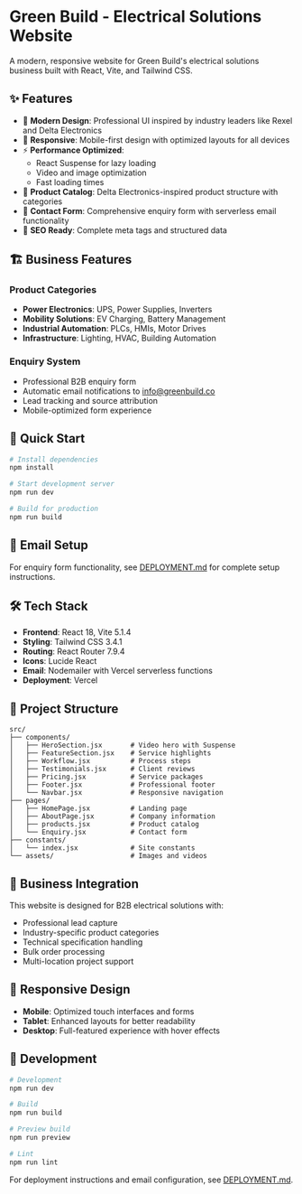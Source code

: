 # Green Build - Electrical Solutions Website

A modern, responsive website for Green Build's electrical solutions business built with React, Vite, and Tailwind CSS.

## ✨ Features

- 🎨 **Modern Design**: Professional UI inspired by industry leaders like Rexel and Delta Electronics
- 📱 **Responsive**: Mobile-first design with optimized layouts for all devices
- ⚡ **Performance Optimized**: 
  - React Suspense for lazy loading
  - Video and image optimization
  - Fast loading times
- 🔧 **Product Catalog**: Delta Electronics-inspired product structure with categories
- 📧 **Contact Form**: Comprehensive enquiry form with serverless email functionality
- 🚀 **SEO Ready**: Complete meta tags and structured data

## 🏗 Business Features

### Product Categories
- **Power Electronics**: UPS, Power Supplies, Inverters
- **Mobility Solutions**: EV Charging, Battery Management
- **Industrial Automation**: PLCs, HMIs, Motor Drives  
- **Infrastructure**: Lighting, HVAC, Building Automation

### Enquiry System
- Professional B2B enquiry form
- Automatic email notifications to info@greenbuild.co
- Lead tracking and source attribution
- Mobile-optimized form experience

## 🚀 Quick Start

```bash
# Install dependencies
npm install

# Start development server
npm run dev

# Build for production
npm run build
```

## 📧 Email Setup

For enquiry form functionality, see [DEPLOYMENT.md](./DEPLOYMENT.md) for complete setup instructions.

## 🛠 Tech Stack

- **Frontend**: React 18, Vite 5.1.4
- **Styling**: Tailwind CSS 3.4.1
- **Routing**: React Router 7.9.4
- **Icons**: Lucide React
- **Email**: Nodemailer with Vercel serverless functions
- **Deployment**: Vercel

## 📁 Project Structure

```
src/
├── components/
│   ├── HeroSection.jsx       # Video hero with Suspense
│   ├── FeatureSection.jsx    # Service highlights
│   ├── Workflow.jsx          # Process steps
│   ├── Testimonials.jsx      # Client reviews
│   ├── Pricing.jsx           # Service packages
│   ├── Footer.jsx            # Professional footer
│   └── Navbar.jsx            # Responsive navigation
├── pages/
│   ├── HomePage.jsx          # Landing page
│   ├── AboutPage.jsx         # Company information
│   ├── products.jsx          # Product catalog
│   └── Enquiry.jsx           # Contact form
├── constants/
│   └── index.jsx             # Site constants
└── assets/                   # Images and videos
```

## 🎯 Business Integration

This website is designed for B2B electrical solutions with:
- Professional lead capture
- Industry-specific product categories  
- Technical specification handling
- Bulk order processing
- Multi-location project support

## 📱 Responsive Design

- **Mobile**: Optimized touch interfaces and forms
- **Tablet**: Enhanced layouts for better readability
- **Desktop**: Full-featured experience with hover effects

## 🔧 Development

```bash
# Development
npm run dev

# Build
npm run build

# Preview build
npm run preview

# Lint
npm run lint
```

For deployment instructions and email configuration, see [DEPLOYMENT.md](./DEPLOYMENT.md).
